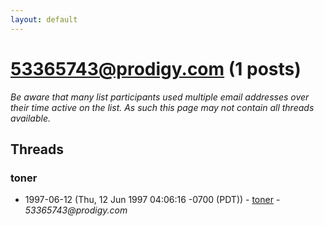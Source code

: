 ```yaml
---
layout: default
---
```


# 53365743@prodigy.com (1 posts)

_Be aware that many list participants used multiple email addresses over their time active on the list. As such this page may not contain all threads available._

## Threads

### toner
+ 1997-06-12 (Thu, 12 Jun 1997 04:06:16 -0700 (PDT)) - [toner](/archive/1997/06/385cec7240a2b0930c9ee266915a89733cb59c12247fac581a5ee6d4dfcff116) - _53365743@prodigy.com_

